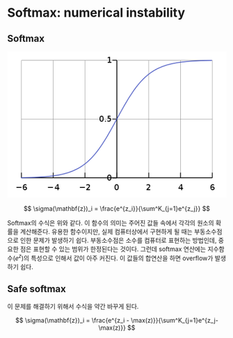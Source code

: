 # Softmax: numerical instability
## Softmax

<p align="center">
<img src = "attachments/img-20250701142558.png" width="600">
</p>

$$
\sigma(\mathbf{z})_i = \frac{e^{z_i}}{\sum^K_{j=1}e^{z_j}}
$$

Softmax의 수식은 위와 같다. 이 함수의 의미는 주어진 값들 속에서 각각의 원소의 확률을 계산해준다. 유용한 함수이지만, 실제 컴퓨터상에서 구현하게 될 때는 부동소수점으로 인한 문제가 발생하기 쉽다. 부동소수점은 소수를 컴퓨터로 표현하는 방법인데, 중요한 점은 표현할 수 있는 범위가 한정된다는 것이다. 그런데 softmax 연산에는 지수함수($e^z$)의 특성으로 인해서 값이 아주 커진다. 이 값들의 합연산을 하면 overflow가 발생하기 쉽다.

## Safe softmax
이 문제를 해결하기 위해서 수식을 약간 바꾸게 된다.

$$
\sigma(\mathbf{z})_i = \frac{e^{z_i - \max(z)}}{\sum^K_{j=1}e^{z_j-\max(z)}}
$$

